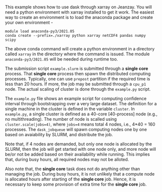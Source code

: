 This example shows how to use dask through xarray on Jeanzay. You will need a python environment with xarray installed to get it work. The easiest way to create an environment is to load the anaconda package and create your own environment - 

```
module load anaconda-py3/2021.05
conda create --prefix=./xarray python xarray netCDF4 pandas numpy scipy
```

The above conda command will create a python environment in a directory called `xarray` in the directory where the command is issued. The module `anaconda-py3/2021.05` will be needed during runtime too.

The submission script `example.slurm` is submitted through a **single core** process. That **single core** process then spawn the distributed computing processes. Typically, one can use `prepost` partition if the required time is less than 20 hours. If more, the job may be submitted through a `cpu_p1` node. The actual scaling of cluster is done through the `example.py` script.

The `example.py` file shows an example script for computing confidence interval through bootstrapping over a very large dataset. The definition for a single machine in the cluster is defined in the variable `cluster`. In `example.py`, a single cluster is defined as a 40-core [40-process] node (e.g., no multithreading). The number of node is scalled using `cluster.scale(jobs=4)`, where `jobs=4` means total 4 nodes, i.e., 4*40 = 160 processes. The `dask_jobqueue` will spawn computing nodes one by one based on avaiability by SLURM, and distribute the job. 

Note that, if 4 nodes are demanded, but only one node is allocated by the SLURM, then the job will get started with one node only, and more node will be/or not be added based on their availability while running. This implies that, during busy hours, all required nodes may not be alloted. 

Also note that, the **single core** task does not do anything other than managing the job. During busy hours, it is not unlikely that a compute node is allocated hours after starting of the **single core** job. Hence, it is necessary to keep some provision of extra time for the **single core** job.